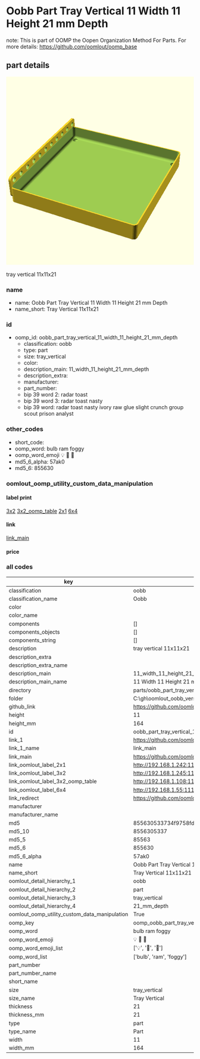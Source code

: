 # Oobb Part Tray Vertical 11 Width 11 Height 21 mm Depth  

note: This is part of OOMP the Oopen Organization Method For Parts. For more details: https://github.com/oomlout/oomp_base

##  part details
  

[![](3dpr.png)](3dpr.png)

tray vertical 11x11x21



### name
* name: Oobb Part Tray Vertical 11 Width 11 Height 21 mm Depth
* name_short: Tray Vertical 11x11x21 
### id
* oomp_id: oobb_part_tray_vertical_11_width_11_height_21_mm_depth
  * classification: oobb
  * type: part
  * size: tray_vertical
  * color: 
  * description_main: 11_width_11_height_21_mm_depth
  * description_extra: 
  * manufacturer: 
  * part_number: 
  * bip 39 word 2: radar toast
  * bip 39 word 3: radar toast nasty
  * bip 39 word: radar toast nasty ivory raw glue slight crunch group scout prison analyst

### other_codes
* short_code: 
* oomp_word: bulb ram foggy
* oomp_word_emoji :bulb: :ram: :foggy:
* md5_6_alpha: 57ak0
* md5_6: 855630






### oomlout_oomp_utility_custom_data_manipulation
#### label print
[3x2](http://192.168.1.245:1112/?label=oomp%2057ak0)
[3x2_oomp_table](http://192.168.1.108:1112/?label=oomp%2057ak0)
[2x1](http://192.168.1.242:1112/?label=oomp%2057ak0)
[6x4](http://192.168.1.55:1112/?label=oomp%2057ak0)    

#### link

[link_main](https://github.com/oomlout/oomlout_oobb_version_4_generated_parts/tree/main/navigation_oomp/oobb/part/tray_vertical/11_width_11_height_21_mm_depth/part)                              

#### price







### all codes 
| key | value |  
| --- | --- |  
| classification | oobb |  
| classification_name | Oobb |  
| color |  |  
| color_name |  |  
| components | [] |  
| components_objects | [] |  
| components_string | [] |  
| description | tray vertical 11x11x21 |  
| description_extra |  |  
| description_extra_name |  |  
| description_main | 11_width_11_height_21_mm_depth |  
| description_main_name | 11 Width 11 Height 21 mm Depth |  
| directory | parts/oobb_part_tray_vertical_11_width_11_height_21_mm_depth |  
| folder | C:\gh\oomlout_oobb_version_4_generated_parts\parts\oobb_part_tray_vertical_11_width_11_height_21_mm_depth |  
| github_link | https://github.com/oomlout/oomlout_oomp_part_src/tree/main/parts/oobb_part_tray_vertical_11_width_11_height_21_mm_depth |  
| height | 11 |  
| height_mm | 164 |  
| id | oobb_part_tray_vertical_11_width_11_height_21_mm_depth |  
| link_1 | https://github.com/oomlout/oomlout_oobb_version_4_generated_parts/tree/main/navigation_oomp/oobb/part/tray_vertical/11_width_11_height_21_mm_depth/part |  
| link_1_name | link_main |  
| link_main | https://github.com/oomlout/oomlout_oobb_version_4_generated_parts/tree/main/navigation_oomp/oobb/part/tray_vertical/11_width_11_height_21_mm_depth/part |  
| link_oomlout_label_2x1 | http://192.168.1.242:1112/?label=oomp%2057ak0 |  
| link_oomlout_label_3x2 | http://192.168.1.245:1112/?label=oomp%2057ak0 |  
| link_oomlout_label_3x2_oomp_table | http://192.168.1.108:1112/?label=oomp%2057ak0 |  
| link_oomlout_label_6x4 | http://192.168.1.55:1112/?label=oomp%2057ak0 |  
| link_redirect | https://github.com/oomlout/oomlout_oobb_version_4_generated_parts/tree/main/parts/oobb_tray_vertical_11_11_21 |  
| manufacturer |  |  
| manufacturer_name |  |  
| md5 | 855630533734f9758fd9476f2678c585 |  
| md5_10 | 8556305337 |  
| md5_5 | 85563 |  
| md5_6 | 855630 |  
| md5_6_alpha | 57ak0 |  
| name | Oobb Part Tray Vertical 11 Width 11 Height 21 mm Depth |  
| name_short | Tray Vertical 11x11x21  |  
| oomlout_detail_hierarchy_1 | oobb |  
| oomlout_detail_hierarchy_2 | part |  
| oomlout_detail_hierarchy_3 | tray_vertical |  
| oomlout_detail_hierarchy_4 | 21_mm_depth |  
| oomlout_oomp_utility_custom_data_manipulation | True |  
| oomp_key | oomp_oobb_part_tray_vertical_11_width_11_height_21_mm_depth |  
| oomp_word | bulb ram foggy |  
| oomp_word_emoji | :bulb: :ram: :foggy: |  
| oomp_word_emoji_list | [':bulb:', ':ram:', ':foggy:'] |  
| oomp_word_list | ['bulb', 'ram', 'foggy'] |  
| part_number |  |  
| part_number_name |  |  
| short_name |  |  
| size | tray_vertical |  
| size_name | Tray Vertical |  
| thickness | 21 |  
| thickness_mm | 21 |  
| type | part |  
| type_name | Part |  
| width | 11 |  
| width_mm | 164 |  

